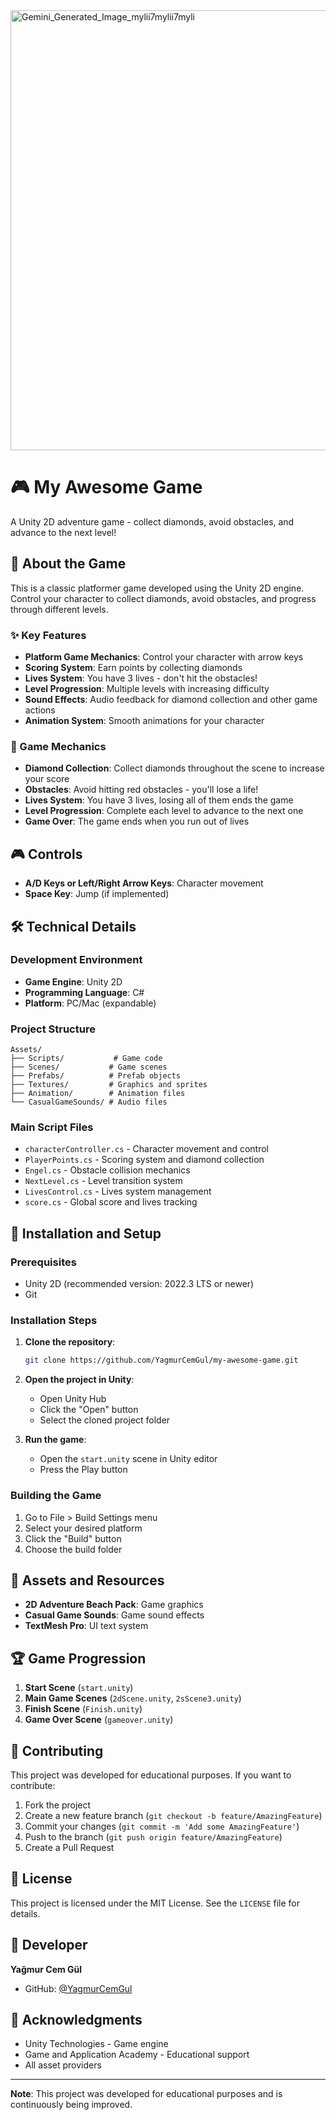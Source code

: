 <img width="1472" height="704" alt="Gemini_Generated_Image_mylii7mylii7myli" src="https://github.com/user-attachments/assets/7f11d4cc-5b7c-4490-afa0-5e9e9a83a734" />


# 🎮 My Awesome Game

A Unity 2D adventure game - collect diamonds, avoid obstacles, and advance to the next level!

## 📖 About the Game

This is a classic platformer game developed using the Unity 2D engine. Control your character to collect diamonds, avoid obstacles, and progress through different levels.

### ✨ Key Features

- **Platform Game Mechanics**: Control your character with arrow keys
- **Scoring System**: Earn points by collecting diamonds
- **Lives System**: You have 3 lives - don't hit the obstacles!
- **Level Progression**: Multiple levels with increasing difficulty
- **Sound Effects**: Audio feedback for diamond collection and other game actions
- **Animation System**: Smooth animations for your character

### 🎯 Game Mechanics

- **Diamond Collection**: Collect diamonds throughout the scene to increase your score
- **Obstacles**: Avoid hitting red obstacles - you'll lose a life!
- **Lives System**: You have 3 lives, losing all of them ends the game
- **Level Progression**: Complete each level to advance to the next one
- **Game Over**: The game ends when you run out of lives

## 🎮 Controls

- **A/D Keys or Left/Right Arrow Keys**: Character movement
- **Space Key**: Jump (if implemented)

## 🛠️ Technical Details

### Development Environment
- **Game Engine**: Unity 2D
- **Programming Language**: C#
- **Platform**: PC/Mac (expandable)

### Project Structure
```
Assets/
├── Scripts/           # Game code
├── Scenes/           # Game scenes
├── Prefabs/          # Prefab objects
├── Textures/         # Graphics and sprites
├── Animation/        # Animation files
└── CasualGameSounds/ # Audio files
```

### Main Script Files
- `characterController.cs` - Character movement and control
- `PlayerPoints.cs` - Scoring system and diamond collection
- `Engel.cs` - Obstacle collision mechanics
- `NextLevel.cs` - Level transition system
- `LivesControl.cs` - Lives system management
- `score.cs` - Global score and lives tracking

## 🚀 Installation and Setup

### Prerequisites
- Unity 2D (recommended version: 2022.3 LTS or newer)
- Git

### Installation Steps

1. **Clone the repository**:
   ```bash
   git clone https://github.com/YagmurCemGul/my-awesome-game.git
   ```

2. **Open the project in Unity**:
   - Open Unity Hub
   - Click the "Open" button
   - Select the cloned project folder

3. **Run the game**:
   - Open the `start.unity` scene in Unity editor
   - Press the Play button

### Building the Game

1. Go to File > Build Settings menu
2. Select your desired platform
3. Click the "Build" button
4. Choose the build folder

## 🎨 Assets and Resources

- **2D Adventure Beach Pack**: Game graphics
- **Casual Game Sounds**: Game sound effects
- **TextMesh Pro**: UI text system

## 🏆 Game Progression

1. **Start Scene** (`start.unity`)
2. **Main Game Scenes** (`2dScene.unity`, `2sScene3.unity`)
3. **Finish Scene** (`Finish.unity`)
4. **Game Over Scene** (`gameover.unity`)

## 🤝 Contributing

This project was developed for educational purposes. If you want to contribute:

1. Fork the project
2. Create a new feature branch (`git checkout -b feature/AmazingFeature`)
3. Commit your changes (`git commit -m 'Add some AmazingFeature'`)
4. Push to the branch (`git push origin feature/AmazingFeature`)
5. Create a Pull Request

## 📝 License

This project is licensed under the MIT License. See the `LICENSE` file for details.

## 👤 Developer

**Yağmur Cem Gül**
- GitHub: [@YagmurCemGul](https://github.com/YagmurCemGul)

## 🙏 Acknowledgments

- Unity Technologies - Game engine
- Game and Application Academy - Educational support
- All asset providers

---

**Note**: This project was developed for educational purposes and is continuously being improved.
